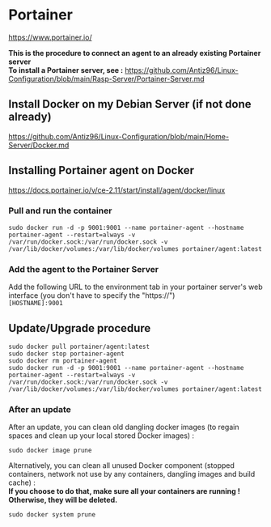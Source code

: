 # Portainer

https://www.portainer.io/

**This is the procedure to connect an agent to an already existing Portainer server**   
**To install a Portainer server, see :** https://github.com/Antiz96/Linux-Configuration/blob/main/Rasp-Server/Portainer-Server.md

## Install Docker on my Debian Server (if not done already)

https://github.com/Antiz96/Linux-Configuration/blob/main/Home-Server/Docker.md

## Installing Portainer agent on Docker

https://docs.portainer.io/v/ce-2.11/start/install/agent/docker/linux

### Pull and run the container

```
sudo docker run -d -p 9001:9001 --name portainer-agent --hostname portainer-agent --restart=always -v /var/run/docker.sock:/var/run/docker.sock -v /var/lib/docker/volumes:/var/lib/docker/volumes portainer/agent:latest
```

### Add the agent to the Portainer Server

Add the following URL to the environment tab in your portainer server's web interface (you don't have to specify the "https://")  
`[HOSTNAME]:9001`

## Update/Upgrade procedure

```
sudo docker pull portainer/agent:latest
sudo docker stop portainer-agent
sudo docker rm portainer-agent
sudo docker run -d -p 9001:9001 --name portainer-agent --hostname portainer-agent --restart=always -v /var/run/docker.sock:/var/run/docker.sock -v /var/lib/docker/volumes:/var/lib/docker/volumes portainer/agent:latest
```

### After an update 

After an update, you can clean old dangling docker images (to regain spaces and clean up your local stored Docker images) :  

```
sudo docker image prune
```

Alternatively, you can clean all unused Docker component (stopped containers, network not use by any containers, dangling images and build cache) :  
**If you choose to do that, make sure all your containers are running ! Otherwise, they will be deleted.**

```
sudo docker system prune
```
